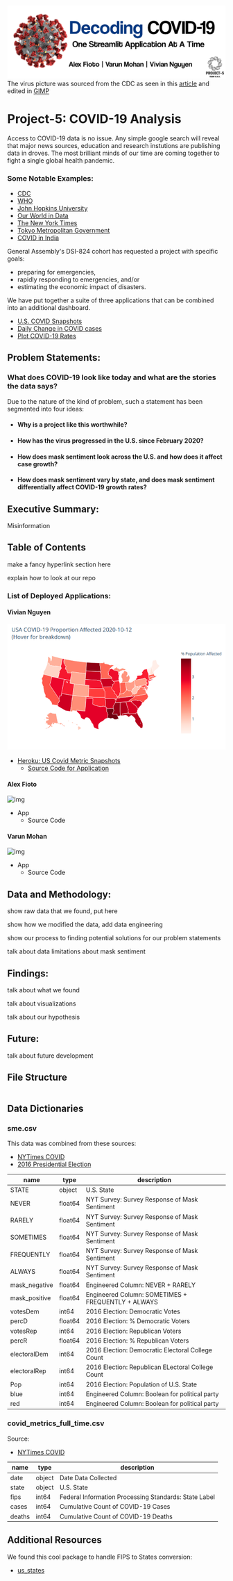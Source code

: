 ![banner](assets/images/banner.png)
The virus picture was sourced from the CDC as seen in this [article](https://www.statnews.com/2020/02/11/disease-caused-by-the-novel-coronavirus-has-name-covid-19/) and edited in [GIMP](https://www.gimp.org)
# Project-5: COVID-19 Analysis

Access to COVID-19 data is no issue. Any simple google search will reveal that major news sources, education and research instutions are publishing data in droves. The most brilliant minds of our time are coming together to fight a single global health pandemic. 

### Some Notable Examples:
* [CDC](https://covid.cdc.gov/covid-data-tracker/#cases_casesinlast7days)
* [WHO](https://github.com/WorldHealthOrganization/app)
* [John Hopkins University](https://coronavirus.jhu.edu/covid-19-daily-video)
* [Our World in Data](https://ourworldindata.org/coronavirus)
* [The New York Times](https://github.com/nytimes/covid-19-data)
* [Tokyo Metropolitan Government](https://github.com/tokyo-metropolitan-gov/covid19)
* [COVID in India](https://github.com/covid19india/covid19india-react)

General Assembly's DSI-824 cohort has requested a project with specific goals:
- preparing for emergencies,
- rapidly responding to emergencies, and/or 
- estimating the economic impact of disasters.

We have put together a suite of three applications that can be combined into an additional dashboard.

* [U.S. COVID Snapshots](https://dsir824-covid19-example.herokuapp.com)
* [Daily Change in COVID cases](http://covid-by-state.herokuapp.com)
* [Plot COVID-19 Rates](https://covid-plot-states.herokuapp.com)

## Problem Statements:

### What does COVID-19 look like today and what are the stories the data says?

Due to the nature of the kind of problem, such a statement has been segmented into 
four ideas:

* #### Why is a project like this worthwhile?

* #### How has the virus progressed in the U.S. since February 2020?

* #### How does mask sentiment look across the U.S. and how does it affect case growth?

* #### How does mask sentiment vary by state, and does mask sentiment differentially affect COVID-19 growth rates?

## Executive Summary:

Misinformation 

## Table of Contents

make a fancy hyperlink section here

explain how to look at our repo

### List of Deployed Applications:

#### Vivian Nguyen
![img](assets/images/vivian_app.png)
* [Heroku: US Covid Metric Snapshots](https://dsir824-covid19-example.herokuapp.com)
    * [Source Code for Application](https://github.com/ga-dsir824-collab/covid19-over-time)
    
#### Alex Fioto
![img]()
* App
    * Source Code

#### Varun Mohan
![img]()
* App
    * Source Code

## Data and Methodology:

show raw data that we found, put here

show how we modified the data, add data engineering

show our process to finding potential solutions for our problem statements

talk about data limitations about mask sentiment

## Findings:

talk about what we found

talk about visualizations

talk about our hypothesis

## Future:

talk about future development

## File Structure


```bash

```

## Data Dictionaries

### sme.csv

This data was combined from these sources:
* [NYTimes COVID](https://github.com/nytimes/covid-19-data)
* [2016 Presidential Election](https://worldpopulationreview.com/state-rankings/2016-election-results-by-state)

|    name     |  type   | description |
|-------------|---------|-------------|
STATE         | object  | U.S. State
NEVER         | float64 | NYT Survey: Survey Response of Mask Sentiment
RARELY        | float64 | NYT Survey: Survey Response of Mask Sentiment
SOMETIMES     | float64 | NYT Survey: Survey Response of Mask Sentiment
FREQUENTLY    | float64 | NYT Survey: Survey Response of Mask Sentiment
ALWAYS        | float64 | NYT Survey: Survey Response of Mask Sentiment
mask_negative | float64 | Engineered Column: NEVER + RARELY
mask_positive | float64 | Engineered Column: SOMETIMES + FREQUENTLY + ALWAYS
votesDem      | int64   | 2016 Election: Democratic Votes
percD         | float64 | 2016 Election: % Democratic Voters
votesRep      | int64   | 2016 Election: Republican Voters
percR         | float64 | 2016 Election: % Republican Voters
electoralDem  | int64   | 2016 Election: Democratic Electoral College Count
electoralRep  | int64   | 2016 Election: Republican ELectoral College Count
Pop           | int64   | 2016 Election: Population of U.S. State
blue          | int64   | Engineered Column: Boolean for political party
red           | int64   | Engineered Column: Boolean for political party


### covid_metrics_full_time.csv

Source:
* [NYTimes COVID](https://github.com/nytimes/covid-19-data)

| name  |  type  |description|
|-------|--------|-----------|
|date   | object | Date Data Collected
|state  | object | U.S. State
|fips   | int64  | Federal Information Processing Standards: State Label
|cases  | int64  | Cumulative Count of COVID-19 Cases
|deaths | int64  | Cumulative Count of COVID-19 Deaths

## Additional Resources

We found this cool package to handle FIPS to States conversion:
* [us_states](https://github.com/unitedstates/python-us)